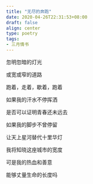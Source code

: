 ```yaml
---
title: "无尽的奔跑"
date: 2020-04-26T22:31:53+08:00
draft: false
align: center
type: poetry
tags:
- 三月情书
---
```


忽明忽暗的灯光

或宽或窄的道路

跑着，走着，歇着，跑着

如果我的汗水不停挥洒

是否可以证明青春还未远去

如果我的脚步不曾停留

让天上星河替代十里华灯

我将知晓这座城市的宽度

可是我的热血和善意

能够丈量生命的长度吗
